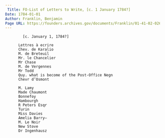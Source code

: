 ```yaml
---
 Title: FO-List of Letters to Write, [c. 1 January 1784?]
Date: 1784-01-01
Author: Franklin, Benjamin
Page URL: https://founders.archives.gov/documents/Franklin/01-41-02-0268
---
```


          
            [c. January 1, 1784?]
          
          Lettres à ecrire
          Chev. de Karalio
          M. de Breteuil
          Mr. le Chancelier
          Mr Chase
          M. de Vergennes
          Mr Todd
          Quy. what is become of the Post-Office Negn
          Chevr d’Osmont
          
          M. Lamy
          Made Chaumont
          Bonnefoy
          Hambourgh
          R Peters Esqr
          Turin
          Miss Davies
          Amelia Barry—
          M. Le Noir
          New Stove
          Dr Ingenhausz
        
